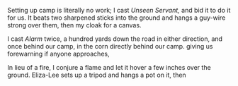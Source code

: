Setting up camp is literally no work; I cast _Unseen Servant,_ and bid it to do it
for us. It beats two sharpened sticks into the ground and hangs a guy-wire strong over
them, then my cloak for a canvas.

I cast _Alarm_ twice, a hundred yards down the road in either direction, and once behind our
camp, in the corn directly behind our camp. giving us forewarning 
if anyone approaches,

In lieu of a fire, I conjure a flame and let it hover a few
inches over the ground. Eliza-Lee sets up a tripod and hangs a pot on it, then
 
